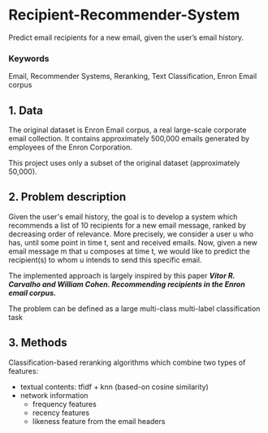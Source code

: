 # Recipient-Recommender-System
Predict email recipients for a new email, given the user’s email history.

### Keywords
Email, Recommender Systems, Reranking, Text Classification, Enron Email corpus 

## 1. Data
The original dataset is Enron Email corpus, a real large-scale corporate email collection. It contains approximately 500,000 emails generated by employees of the Enron Corporation.

This project uses only a subset of the original dataset (approximately 50,000). 

## 2. Problem description
Given the user's email history, the goal is to develop a system which recommends a list of 10 recipients for a new email message, ranked by decreasing order of relevance. More precisely, we consider a user u who has, until some point in time t, sent and received emails. Now, given a new email message m that u composes at time t, we would like to predict the recipient(s) to whom u intends to send this specific email. 

The implemented approach is largely inspired by this paper **_Vitor R. Carvalho and William Cohen. Recommending recipients in the Enron email corpus._** 

The problem can be defined as a large multi-class multi-label classification task

## 3. Methods
Classification-based reranking algorithms which combine two types of features: 
- textual contents: tfidf + knn (based-on cosine similarity)
- network information
  - frequency features
  - recency features
  - likeness feature from the email headers
